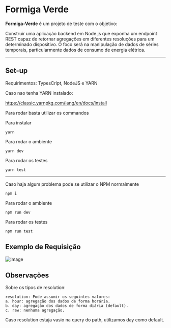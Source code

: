# Formiga Verde

**Formiga-Verde** é um projeto de teste com o objetivo:

Construir uma aplicação backend em Node.js que exponha um endpoint REST capaz de
retornar agregações em diferentes resoluções para um determinado dispositivo. O foco será
na manipulação de dados de séries temporais, particularmente dados de consumo de
energia elétrica.

<hr>

## Set-up

Requirimentos: TypesCript, NodeJS e YARN

Caso nao tenha YARN instalado:

https://classic.yarnpkg.com/lang/en/docs/install

Para rodar basta utilizar os commandos

Para instalar
```
yarn
```

Para rodar o ambiente
```
yarn dev
```

Para rodar os testes

```
yarn test
```

<hr>

Caso haja algum problema pode se utilizar o NPM normalmente

```
npm i
```

Para rodar o ambiente
```
npm run dev
```

Para rodar os testes

```
npm run test
```

## Exemplo de Requisição

![image](https://github.com/viniciuspx/formiga-verde/assets/22032075/9b262ee1-bc1a-4f88-94f6-b2699dbb7aea)

## Observações

Sobre os tipos de resolution:

```
resolution: Pode assumir os seguintes valores:
a. hour: agregação dos dados de forma horária.
b. day: agregação dos dados de forma diária (default).
c. raw: nenhuma agregação.
```

Caso resolution estaja vasio na query do path, utilizamos day como default.
